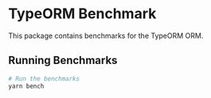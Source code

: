 # TypeORM Benchmark

This package contains benchmarks for the TypeORM ORM.

## Running Benchmarks

```bash
# Run the benchmarks
yarn bench
```